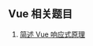 ## Vue 相关题目

1. [简述 Vue 响应式原理](https://github.com/kaisa911/DailyInterviewQuestion/blob/master/Questions/简述Vue响应式原理.md)
